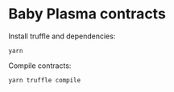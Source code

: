 # Baby Plasma contracts

Install truffle and dependencies:

```
yarn
```

Compile contracts:

```
yarn truffle compile
```
